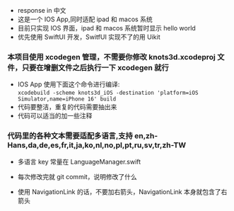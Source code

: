 - response in 中文
- 这是一个 IOS App,同时适配 ipad 和 macos 系统
- 目前只实现 IOS 界面，ipad 和 macos 系统暂时显示 hello world
- 优先使用 SwiftUI 开发，SwitfUI 实现不了的用 Uikit

### 本项目使用 xcodegen 管理，不需要你修改 knots3d.xcodeproj 文件，只要在增删文件之后执行一下 xcodegen 就行

- IOS App 使用下面这个命令进行编译: <br>
  `xcodebuild -scheme knots3d_iOS -destination 'platform=iOS Simulator,name=iPhone 16' build`
- 代码要整洁，重复的代码需要抽出来
- 代码可以适当的加一些注释

### 代码里的各种文本需要适配**多语言**,支持 en,zh-Hans,da,de,es,fr,it,ja,ko,nl,no,pl,pt,ru,sv,tr,zh-TW

- 多语言 key 常量在 LanguageManager.swift

- 每次修改完就 git commit，说明修改了什么
- 使用 NavigationLink 的话，不要加右箭头，NavigationLink 本身就包含了右箭头
